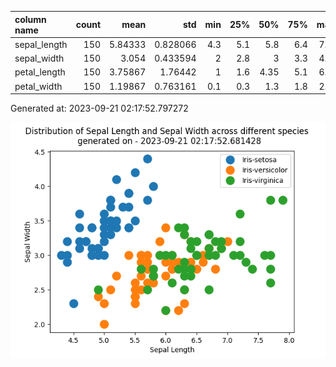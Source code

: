 | column name   |   count |    mean |      std |   min |   25% |   50% |   75% |   max |
|:--------------|--------:|--------:|---------:|------:|------:|------:|------:|:-----:|
| sepal_length  |     150 | 5.84333 | 0.828066 |   4.3 |   5.1 |  5.8  |   6.4 |   7.9 |
| sepal_width   |     150 | 3.054   | 0.433594 |   2   |   2.8 |  3    |   3.3 |   4.4 |
| petal_length  |     150 | 3.75867 | 1.76442  |   1   |   1.6 |  4.35 |   5.1 |   6.9 |
| petal_width   |     150 | 1.19867 | 0.763161 |   0.1 |   0.3 |  1.3  |   1.8 |   2.5 |


Generated at: 2023-09-21 02:17:52.797272


![Graph](PlotImage.png)



